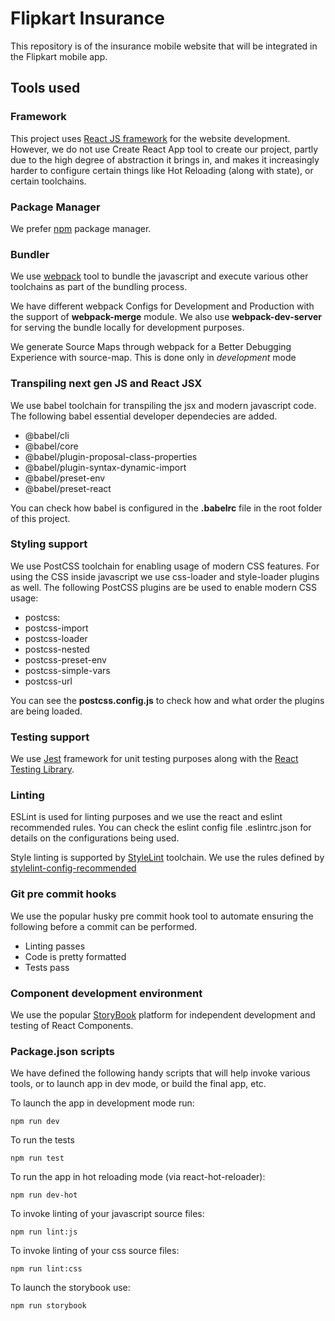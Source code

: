 # Flipkart Insurance

This repository is of the insurance mobile website that will be integrated in the Flipkart mobile app. 

## Tools used
### Framework
This project uses [React JS framework](https://reactjs.org/) for the website development. However, we do not use Create React App tool to create our project, partly due to the high degree of abstraction it brings in, and makes it increasingly harder to configure certain things like Hot Reloading (along with state), or certain toolchains. 

### Package Manager
We prefer [npm](https://www.npmjs.com/) package manager.

### Bundler
We use [webpack](https://webpack.js.org/) tool to bundle the javascript and execute various other toolchains as part of the bundling process.

We have different webpack Configs for Development and Production with the support of **webpack-merge** module. We also use **webpack-dev-server** for serving the bundle locally for development purposes. 

We generate Source Maps through webpack for a Better Debugging Experience with source-map. This is done only in *development* mode

### Transpiling next gen JS and React JSX
We use babel toolchain for transpiling the jsx and modern javascript code. The following babel essential developer dependecies are added.
  * @babel/cli
  * @babel/core
  * @babel/plugin-proposal-class-properties
  * @babel/plugin-syntax-dynamic-import
  * @babel/preset-env
  * @babel/preset-react

You can check how babel is configured in the **.babelrc** file in the root folder of this project.


### Styling support
We use PostCSS toolchain for enabling usage of modern CSS features. For using the CSS inside javascript we use css-loader and style-loader plugins as well. The following PostCSS plugins are be used to enable modern CSS usage:

* postcss: 
* postcss-import
* postcss-loader
* postcss-nested
* postcss-preset-env
* postcss-simple-vars
* postcss-url

You can see the **postcss.config.js** to check how and what order the plugins are being loaded.

### Testing support
We use [Jest](https://jestjs.io/) framework for unit testing purposes along with the [React Testing Library](https://github.com/testing-library/react-testing-library). 

### Linting
ESLint is used for linting purposes and we use the react and eslint recommended rules. You can check the eslint config file .eslintrc.json for details on the configurations being used.

Style linting is supported by [StyleLint](https://github.com/stylelint/stylelint) toolchain. We use the rules defined by [stylelint-config-recommended](https://github.com/stylelint/stylelint-config-recommended) 

### Git pre commit hooks
We use the popular husky pre commit hook tool to automate ensuring the following before a commit can be performed.
* Linting passes
* Code is pretty formatted
* Tests pass

### Component development environment
We use the popular [StoryBook](https://storybook.js.org/) platform for independent development and testing of React Components.

### Package.json scripts
We have defined the following handy scripts that will help invoke various tools, or to launch app in dev mode, or build the final app, etc.

To launch the app in development mode run:
```
npm run dev
```
To run the tests
```
npm run test
```
To run the app in hot reloading mode (via react-hot-reloader):
```
npm run dev-hot
```
To invoke linting of your javascript source files:
```
npm run lint:js
```
To invoke linting of your css source files:
```
npm run lint:css
```
To launch the storybook use:
```
npm run storybook
```


